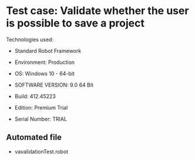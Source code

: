 # Test case: Validate whether the user is possible to save a project

Technologies used:

- Standard Robot Framework

- Environment: Production
- OS: Windows 10 - 64-bit
- SOFTWARE VERSION: 9.0 64 Bit
- Build: 412.45223
- Edition: Premium Trial
- Serial Number: TRIAL

## Automated file

- vavalidationTest.robot
